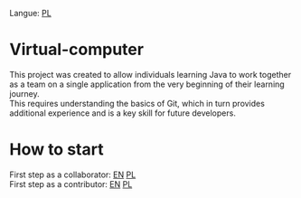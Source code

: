 Langue: [PL](readme/readme-pl.md)
# Virtual-computer
This project was created to allow individuals learning Java to work together as a team on a single application from the very beginning of their learning journey. <br>
This requires understanding the basics of Git, which in turn provides additional experience and is a key skill for future developers.


#  How to start

First step as a collaborator:  [EN](readme/instructions/collaboratorHowToStart-en.md) [PL](readme/instructions/collaboratorHowToStart-pl.md) <br>
First step as a contributor: [EN](readme/instructions/contributorHowToStart-en.md) [PL](readme/instructions/contributorHowToStart-en.md)


